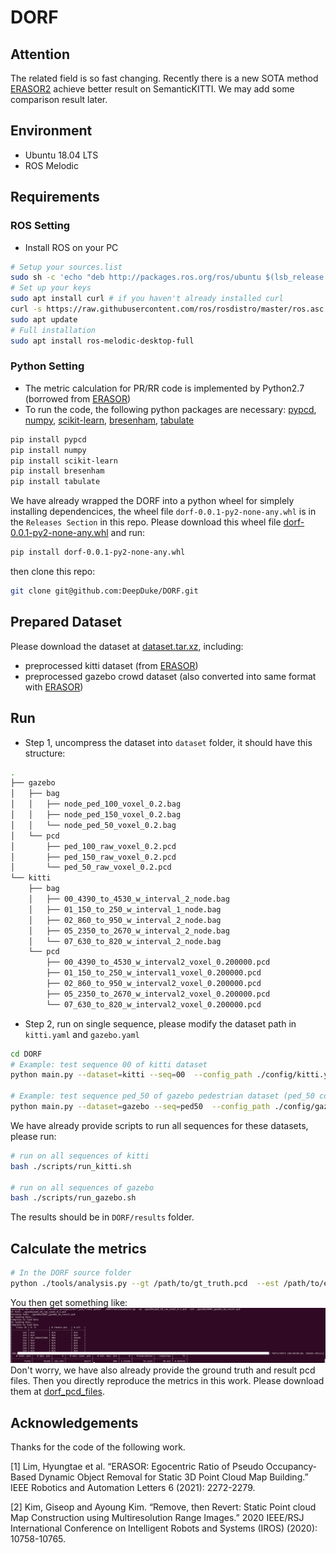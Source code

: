 # DORF

## Attention
The related field is so fast changing. Recently there is a new SOTA method [ERASOR2](https://github.com/url-kaist/ERASOR2) achieve better result on SemanticKITTI. We may add some comparison result later.

## Environment
- Ubuntu 18.04 LTS
- ROS Melodic

## Requirements
### ROS Setting 
- Install ROS on your PC
```Bash
# Setup your sources.list
sudo sh -c 'echo "deb http://packages.ros.org/ros/ubuntu $(lsb_release -sc) main" > /etc/apt/sources.list.d/ros-latest.list'
# Set up your keys
sudo apt install curl # if you haven't already installed curl
curl -s https://raw.githubusercontent.com/ros/rosdistro/master/ros.asc | sudo apt-key add -
sudo apt update
# Full installation
sudo apt install ros-melodic-desktop-full
```

### Python Setting
- The metric calculation for PR/RR code is implemented by Python2.7 (borrowed from [ERASOR](https://github.com/LimHyungTae/ERASOR))
- To run the code, the following python packages are necessary: [pypcd](https://github.com/dimatura/pypcd), [numpy](https://numpy.org/), [scikit-learn](https://scikit-learn.org/stable/index.html), [bresenham](https://pypi.org/project/bresenham/), [tabulate](https://github.com/gregbanks/python-tabulate)

```Python2.7
pip install pypcd
pip install numpy
pip install scikit-learn
pip install bresenham
pip install tabulate
```

We have already wrapped the DORF into a python wheel for simplely installing dependencices, the wheel file `dorf-0.0.1-py2-none-any.whl` is in the `Releases Section` in this repo. Please download this wheel file [dorf-0.0.1-py2-none-any.whl](https://github.com/DeepDuke/DORF/releases/tag/v0.0.1) and run:
```bash
pip install dorf-0.0.1-py2-none-any.whl
```
then clone this repo:
```bash
git clone git@github.com:DeepDuke/DORF.git
```
## Prepared Dataset
Please download the dataset at [dataset.tar.xz](https://drive.google.com/file/d/1icWZ2iCqT6aMzym-_f_Mc-dekMN-G-yJ/view?usp=sharing),  including:
- preprocessed kitti dataset (from [ERASOR](https://github.com/LimHyungTae/ERASOR))
- preprocessed gazebo crowd dataset (also converted into same format with [ERASOR](https://github.com/LimHyungTae/ERASOR))


## Run

- Step 1, uncompress the dataset into `dataset` folder, it should have this structure:
```bash
.
├── gazebo
│   ├── bag
│   │   ├── node_ped_100_voxel_0.2.bag
│   │   ├── node_ped_150_voxel_0.2.bag
│   │   └── node_ped_50_voxel_0.2.bag
│   └── pcd
│       ├── ped_100_raw_voxel_0.2.pcd
│       ├── ped_150_raw_voxel_0.2.pcd
│       └── ped_50_raw_voxel_0.2.pcd
└── kitti
    ├── bag
    │   ├── 00_4390_to_4530_w_interval_2_node.bag
    │   ├── 01_150_to_250_w_interval_1_node.bag
    │   ├── 02_860_to_950_w_interval_2_node.bag
    │   ├── 05_2350_to_2670_w_interval_2_node.bag
    │   └── 07_630_to_820_w_interval_2_node.bag
    └── pcd
        ├── 00_4390_to_4530_w_interval2_voxel_0.200000.pcd
        ├── 01_150_to_250_w_interval1_voxel_0.200000.pcd
        ├── 02_860_to_950_w_interval2_voxel_0.200000.pcd
        ├── 05_2350_to_2670_w_interval2_voxel_0.200000.pcd
        └── 07_630_to_820_w_interval2_voxel_0.200000.pcd
```

- Step 2, run on single sequence, please modify the dataset path in `kitti.yaml` and `gazebo.yaml`
```bash
cd DORF
# Example: test sequence 00 of kitti dataset
python main.py --dataset=kitti --seq=00  --config_path ./config/kitti.yaml --n_proc=10

# Example: test sequence ped_50 of gazebo pedestrian dataset (ped_50 contains 50 pedestrians) 
python main.py --dataset=gazebo --seq=ped50  --config_path ./config/gazebo.yaml --n_proc=10
``` 

We have already provide scripts to run all sequences for these datasets, please run:
```bash
# run on all sequences of kitti
bash ./scripts/run_kitti.sh

# run on all sequences of gazebo
bash ./scripts/run_gazebo.sh
``` 

The results should be in `DORF/results` folder.

## Calculate the metrics
```bash
# In the DORF source folder
python ./tools/analysis.py --gt /path/to/gt_truth.pcd  --est /path/to/estimated_static_map.pcd 
```
You then get something like:
![](./doc/evaluation.png)
Don't worry, we have also already provide the ground truth and result pcd files. Then you directly reproduce the metrics in this work. Please download them at [dorf_pcd_files](https://drive.google.com/file/d/1wdjOwMGXblpk9CUYGP2mIqrrWqtSCc9I/view?usp=sharing).


## Acknowledgements
Thanks for the code of the following work.

[1] Lim, Hyungtae et al. “ERASOR: Egocentric Ratio of Pseudo Occupancy-Based Dynamic Object Removal for Static 3D Point Cloud Map Building.” IEEE Robotics and Automation Letters 6 (2021): 2272-2279.

[2] Kim, Giseop and Ayoung Kim. “Remove, then Revert: Static Point cloud Map Construction using Multiresolution Range Images.” 2020 IEEE/RSJ International Conference on Intelligent Robots and Systems (IROS) (2020): 10758-10765.

